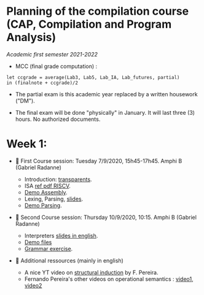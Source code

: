 # Planning of the compilation course (CAP, Compilation and Program Analysis)
_Academic first semester 2021-2022_

* MCC (final grade computation) : 
```
let ccgrade = average(Lab3, Lab5, Lab_IA, Lab_futures, partial)
in (finalnote + ccgrade)/2
```
* The partial exam is this academic year replaced by a written housework ("DM").

* The final exam will be done "physically" in January. It will last three (3) hours. No authorized documents.

# Week 1: 

- :book: First Course session: Tuesday 7/9/2020, 15h45-17h45. Amphi B (Gabriel Radanne)
  
  * Introduction: [transparents](https://compil-lyon.gitlabpages.inria.fr/cap21/capmif_cours01_intro_et_archi.pdf).
  * ISA [ref pdf RISCV](https://compil-lyon.gitlabpages.inria.fr/cap21/riscv_isa.pdf).
  * [Demo Assembly](https://compil-lyon.gitlabpages.inria.fr/cap21/demo20.s).
  * Lexing, Parsing, [slides](https://compil-lyon.gitlabpages.inria.fr/cap21/capmif_cours02_lexing_parsing.pdf).
  * [Demo Parsing](https://compil-lyon.gitlabpages.inria.fr/cap21/ANTLRExamples.tar.xz).

- :book: Second Course session: Thursday 10/9/2020, 10:15. Amphi B (Gabriel Radanne)

  * Interpreters [slides in english](https://compil-lyon.gitlabpages.inria.fr/cap21/capmif_cours03_interpreters.pdf).
  * [Demo files](https://compil-lyon.gitlabpages.inria.fr/cap21/ANTLRExamples.tar.xz)
  * [Grammar exercise](https://compil-lyon.gitlabpages.inria.fr/cap21/TD2.pdf).

- :rocket: Additional ressources (mainly in english)

	* A nice YT video on [structural induction](https://www.youtube.com/watch?v=2o3EzvfgTiQ) by F. Pereira.
	* Fernando Pereira's other videos on operational semantics : [video1](https://www.youtube.com/watch?v=bOzbRhXvtlY), [video2](https://www.youtube.com/watch?v=aiBKOuM5iEA)
